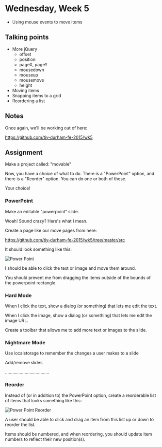 # Wednesday, Week 5

- Using mouse events to move items

## Talking points

- More jQuery
  - offset
  - position
  - pageX, pageY
  - mousedown
  - mouseup
  - mousemove
  - height
- Moving items
- Snapping items to a grid
- Reordering a list

## Notes

Once again, we'll be working out of here:

https://github.com/tiy-durham-fe-2015/wk5

## Assignment

Make a project called: "movable"

Now, you have a choice of what to do. There is a "PowerPoint" option, and
there is a "Reorder" option. You can do one or both of these.

Your choice!

### PowerPoint

Make an editable "powerpoint" slide.

Woah! Sound crazy? Here's what I mean.

Create a page like our move pages from here:

https://github.com/tiy-durham-fe-2015/wk5/tree/master/src

It should look something like this:

![Power Point](https://github.com/tiy-durham-fe-2015/curriculum/raw/master/img/powerpoint.png)

I should be able to click the text or image and move them around.

You should prevent me from dragging the items outside of the bounds of the powerpoint rectangle.

### Hard Mode

When I click the text, show a dialog (or something) that lets me edit the text.

When I click the image, show a dialog (or something) that lets me edit the image URL.

Create a toolbar that allows me to add more text or images to the slide.

### Nightmare Mode

Use localstorage to remember the changes a user makes to a slide

Add/remove slides

....................................

### Reorder

Instead of (or in addition to) the PowerPoint option, create a reorderable
list of items that looks something like this:

![Power Point Reorder](https://github.com/tiy-durham-fe-2015/curriculum/raw/master/img/powerpoint-reorder.png)

A user should be able to click and drag an item from this list up or down to
reorder the list.

Items should be numbered, and when reordering, you should update item numbers
to reflect their new position(s).
